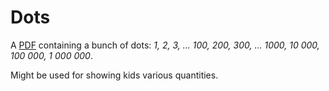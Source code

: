 # Dots
A [PDF](dots.pdf) containing a bunch of dots: *1, 2, 3, ... 100, 200, 300, ... 1000, 10 000, 100 000, 1 000 000*. 

Might be used for showing kids various quantities.
